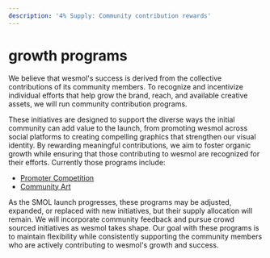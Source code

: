 ```yaml
---
description: '4% Supply: Community contribution rewards'
---
```


# growth programs

We believe that wesmol's success is derived from the collective contributions of its community members. To recognize and incentivize individual efforts that help grow the brand, reach, and available creative assets, we will run community contribution programs.

These initiatives are designed to support the diverse ways the initial community can add value to the launch, from promoting wesmol across social platforms to creating compelling graphics that strengthen our visual identity. By rewarding meaningful contributions, we aim to foster organic growth while ensuring that those contributing to wesmol are recognized for their efforts. Currently those programs include:

* &#x20;[Promoter Competition](promoter-competition.md)
* &#x20;[Community Art](community-art.md)

As the SMOL launch progresses, these programs may be adjusted, expanded, or replaced with new initiatives, but their supply allocation will remain. We will incorporate community feedback and pursue crowd sourced initiatives as wesmol takes shape. Our goal with these programs is to maintain flexibility while consistently supporting the community members who are actively contributing to wesmol's growth and success.
